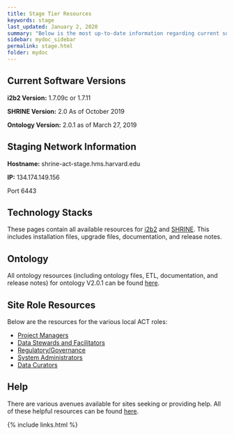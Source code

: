 ```yaml
---
title: Stage Tier Resources
keywords: stage
last_updated: January 2, 2020
summary: "Below is the most up-to-date information regarding current software, network, and technology requirements for sites with a Staging node."
sidebar: mydoc_sidebar
permalink: stage.html
folder: mydoc
---
```


## Current Software Versions
**i2b2 Version:** 1.7.09c or 1.7.11 

**SHRINE Version:** 2.0 As of October 2019 

**Ontology Version:** 2.0.1 as of March 27, 2019 


## Staging Network Information 
**Hostname:** shrine-act-stage.hms.harvard.edu 

**IP:** 134.174.149.156
 
Port 6443 

## Technology Stacks 
These pages contain all available resources for [i2b2](https://github.com/dbmi-pitt/ACT-Network/wiki/i2b2) and [SHRINE](https://github.com/dbmi-pitt/ACT-Network/wiki/SHRINE). This includes installation files, upgrade files, documentation, and release notes.

## Ontology
All ontology resources (including ontology files, ETL, documentation, and release notes) for ontology V2.0.1 can be found [here](https://github.com/dbmi-pitt/ACT-Network/wiki/Ontology).

## Site Role Resources
Below are the resources for the various local ACT roles:
* [Project Managers](https://github.com/dbmi-pitt/ACT-Network/wiki/Project-Managers)
* [Data Stewards and Facilitators](https://github.com/dbmi-pitt/ACT-Network/wiki/Data-Stewards-and-Facilitators)
* [Regulatory/Governance](https://github.com/dbmi-pitt/ACT-Network/wiki/Regulatory)
* [System Administrators](https://github.com/dbmi-pitt/ACT-Network/wiki/System-Administrators)
* [Data Curators](https://github.com/dbmi-pitt/ACT-Network/wiki/Data-Curators)

## Help
There are various avenues available for sites seeking or providing help. All of these helpful resources can be found [here](https://github.com/dbmi-pitt/ACT-Network/wiki/Help).

 {% include links.html %}

